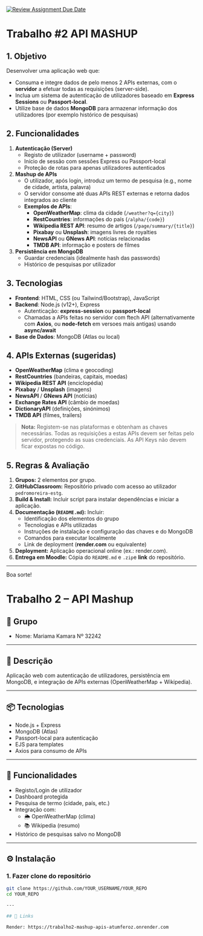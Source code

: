 [![Review Assignment Due Date](https://classroom.github.com/assets/deadline-readme-button-22041afd0340ce965d47ae6ef1cefeee28c7c493a6346c4f15d667ab976d596c.svg)](https://classroom.github.com/a/psUndoci)
# Trabalho #2 API MASHUP

## 1. Objetivo

Desenvolver uma aplicação web que:

- Consuma e integre dados de pelo menos 2 APIs externas, com o **servidor** a efetuar todas as requisições (server-side).
- Inclua um sistema de autenticação de utilizadores baseado em **Express Sessions** ou **Passport-local**.
- Utilize base de dados **MongoDB** para armazenar informação dos utilizadores (por exemplo histórico de pesquisas)

## 2. Funcionalidades

1. **Autenticação (Server)**
   - Registo de utilizador (username + password)
   - Início de sessão com sessões Express ou Passport-local
   - Proteção de rotas para apenas utilizadores autenticados
2. **Mashup de APIs**
   - O utilizador, após login, introduz um termo de pesquisa (e.g., nome de cidade, artista, palavra)
   - O servidor consome até duas APIs REST externas e retorna dados integrados ao cliente
   - **Exemplos de APIs**:
     - **OpenWeatherMap**: clima da cidade (`/weather?q={city}`)
     - **RestCountries**: informações do país (`/alpha/{code}`)
     - **Wikipedia REST API**: resumo de artigos (`/page/summary/{title}`)
     - **Pixabay** ou **Unsplash**: imagens livres de royalties
     - **NewsAPI** ou **GNews API**: notícias relacionadas
     - **TMDB API**: informação e posters de filmes
3. **Persistência em MongoDB**
   - Guardar credenciais (idealmente hash das passwords)
   - Histórico de pesquisas por utilizador

## 3. Tecnologias

- **Frontend**: HTML, CSS (ou Tailwind/Bootstrap), JavaScript
- **Backend**: Node.js (v12+), Express
  - Autenticação: **express-session** ou **passport-local**
  - Chamadas a APIs feitas no servidor com ftech API (alternativamente com **Axios**, ou **node-fetch** em versoes mais antigas) usando **async/await**
- **Base de Dados**: MongoDB (Atlas ou local)

## 4. APIs Externas (sugeridas)

- **OpenWeatherMap** (clima e geocoding)
- **RestCountries** (bandeiras, capitais, moedas)
- **Wikipedia REST API** (enciclopédia)
- **Pixabay** / **Unsplash** (imagens)
- **NewsAPI** / **GNews API** (notícias)
- **Exchange Rates API** (câmbio de moedas)
- **DictionaryAPI** (definições, sinónimos)
- **TMDB API** (filmes, trailers)

> **Nota:** Registem-se nas plataformas e obtenham as chaves necessárias. Todas as requisições a estas APIs devem ser feitas pelo servidor, protegendo as suas credenciais. As API Keys não devem ficar expostas no código.

## 5. Regras & Avaliação

1. **Grupos:** 2 elementos por grupo.
2. **GitHubClassroom:** Repositório privado com acesso ao utilizador `pedromoreira-estg`.
3. **Build & Install:** Incluir script para instalar dependências e iniciar a aplicação.
4. **Documentação (`README.md`):** Incluir:
   - Identificação dos elementos do grupo
   - Tecnologias e APIs utilizadas
   - Instruções de instalação e configuração das chaves e do MongoDB
   - Comandos para executar localmente
   - Link de deployment (**render.com** ou equivalente)
5. **Deployment:** Aplicação operacional online (ex.: render.com).
6. **Entrega em Moodle:** Cópia do `README.md` e `.zip`e **link** do repositório.

---

Boa sorte!


# Trabalho 2 – API Mashup

## 👥 Grupo
- Nome: Mariama Kamara Nº 32242


---

## 🚀 Descrição

Aplicação web com autenticação de utilizadores, persistência em MongoDB, e integração de APIs externas (OpenWeatherMap + Wikipedia).

---

## 📦 Tecnologias
- Node.js + Express
- MongoDB (Atlas)
- Passport-local para autenticação
- EJS para templates
- Axios para consumo de APIs

---

## 🔐 Funcionalidades
- Registo/Login de utilizador
- Dashboard protegida
- Pesquisa de termo (cidade, país, etc.)
- Integração com:
  - 🌦️ OpenWeatherMap (clima)
  - 📚 Wikipedia (resumo)
- Histórico de pesquisas salvo no MongoDB

---

## ⚙️ Instalação

### 1. Fazer clone do repositório
```bash
git clone https://github.com/YOUR_USERNAME/YOUR_REPO
cd YOUR_REPO

---

## 🔐 Links

Render: https://trabalho2-mashup-apis-atumferoz.onrender.com